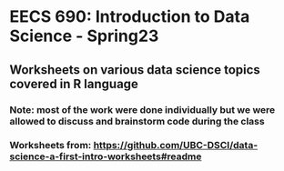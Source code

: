 # EECS 690: Introduction to Data Science - Spring23
## Worksheets on various data science topics covered in R language
### Note: most of the work were done individually but we were allowed to discuss and brainstorm code during the class
### Worksheets from: https://github.com/UBC-DSCI/data-science-a-first-intro-worksheets#readme
